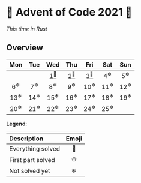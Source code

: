 # 🎄 Advent of Code 2021 🎄

*This time in Rust*
## Overview
|      Mon       |      Tue       |                Wed                 |                Thu                 |                Fri                 |      Sat       |      Sun       |
| :------------: | :------------: | :--------------------------------: | :--------------------------------: | :--------------------------------: | :------------: | :------------: |
|                |                | [1<sup>🌟</sup>](src/days/day01.rs) | [2<sup>🌟</sup>](src/days/day02.rs) | [3<sup>🌟</sup>](src/days/day03.rs) | 4<sup>❄</sup>  | 5<sup>❄</sup>  |
| 6<sup>❄</sup>  | 7<sup>❄</sup>  |           8<sup>❄</sup>            |           9<sup>❄</sup>            |           10<sup>❄</sup>           | 11<sup>❄</sup> | 12<sup>❄</sup> |
| 13<sup>❄</sup> | 14<sup>❄</sup> |           15<sup>❄</sup>           |           16<sup>❄</sup>           |           17<sup>❄</sup>           | 18<sup>❄</sup> | 19<sup>❄</sup> |
| 20<sup>❄</sup> | 21<sup>❄</sup> |           22<sup>❄</sup>           |           23<sup>❄</sup>           |           24<sup>❄</sup>           | 25<sup>❄</sup> |                |

**Legend**:

| Description       | Emoji |
| :---------------- | :---: |
| Everything solved |   🌟   |
| First part solved |   ⛄   |
| Not solved yet    |   ❄   |